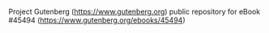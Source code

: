 Project Gutenberg (https://www.gutenberg.org) public repository for eBook #45494 (https://www.gutenberg.org/ebooks/45494)
